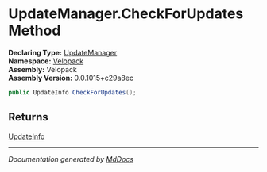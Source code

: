 ﻿<!--  
  <auto-generated>   
    The contents of this file were generated by a tool.  
    Changes to this file may be list if the file is regenerated  
  </auto-generated>   
-->

# UpdateManager.CheckForUpdates Method

**Declaring Type:** [UpdateManager](../index.md)  
**Namespace:** [Velopack](../../index.md)  
**Assembly:** Velopack  
**Assembly Version:** 0.0.1015+c29a8ec

```csharp
public UpdateInfo CheckForUpdates();
```

## Returns

[UpdateInfo](../../UpdateInfo/index.md)

___

*Documentation generated by [MdDocs](https://github.com/ap0llo/mddocs)*
